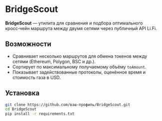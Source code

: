 # BridgeScout

**BridgeScout** — утилита для сравнения и подбора оптимального кросс‑чейн маршрута между двумя сетями через публичный API Li.Fi.

## Возможности

- Сравнивает несколько маршрутов для обмена токенов между сетями (Ethereum, Polygon, BSC и др.).
- Сортирует по максимальному получаемому объёму `toAmount`.
- Показывает задействованные протоколы, оценённое время и стоимость газа в USD.

## Установка

```bash
git clone https://github.com/ваш‑профиль/BridgeScout.git
cd BridgeScout
pip install -r requirements.txt
